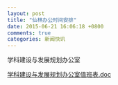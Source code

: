 ```yaml
---
layout: post
title: "仙林办公时间安排"
date: 2015-06-21 16:06:18 +0800
comments: true
categories: 新闻快讯
---
```


学科建设与发展规划办公室

[学科建设与发展规划办公室值班表.doc](http://985.nju.edu.cn/ewebeditor/UploadFile/201282812420604.doc)
